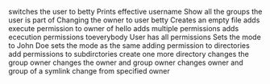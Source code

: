 switches the user to betty
Prints effective username
Show all the groups the user is part of
Changing the owner to user betty
Creates an empty file
adds execute permission to owner of hello
adds multiple permissions
adds ececution permissions toeverybody
User has all permissions
Sets the mode to John Doe
sets the mode as the same
adding permission to directories
add permissions to subdirctories
create one more directory
changes the group owner
changes the owner and group owner
changes owner and group of a symlink
change from specified owner
